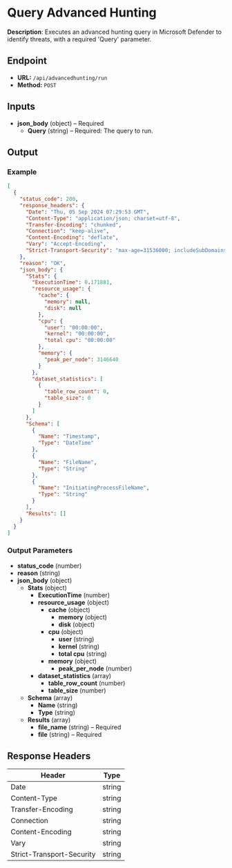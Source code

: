 # Query Advanced Hunting

**Description**: Executes an advanced hunting query in Microsoft Defender to identify threats, with a required 'Query' parameter.

## Endpoint

- **URL:** `/api/advancedhunting/run`
- **Method:** `POST`
## Inputs

- **json_body** (object) – Required
  - **Query** (string) – Required: The query to run.
## Output

### Example

```json
[
  {
    "status_code": 200,
    "response_headers": {
      "Date": "Thu, 05 Sep 2024 07:29:53 GMT",
      "Content-Type": "application/json; charset=utf-8",
      "Transfer-Encoding": "chunked",
      "Connection": "keep-alive",
      "Content-Encoding": "deflate",
      "Vary": "Accept-Encoding",
      "Strict-Transport-Security": "max-age=31536000; includeSubDomains"
    },
    "reason": "OK",
    "json_body": {
      "Stats": {
        "ExecutionTime": 0.171881,
        "resource_usage": {
          "cache": {
            "memory": null,
            "disk": null
          },
          "cpu": {
            "user": "00:00:00",
            "kernel": "00:00:00",
            "total cpu": "00:00:00"
          },
          "memory": {
            "peak_per_node": 3146640
          }
        },
        "dataset_statistics": [
          {
            "table_row_count": 0,
            "table_size": 0
          }
        ]
      },
      "Schema": [
        {
          "Name": "Timestamp",
          "Type": "DateTime"
        },
        {
          "Name": "FileName",
          "Type": "String"
        },
        {
          "Name": "InitiatingProcessFileName",
          "Type": "String"
        }
      ],
      "Results": []
    }
  }
]
```
### Output Parameters

- **status_code** (number)
- **reason** (string)
- **json_body** (object)
  - **Stats** (object)
    - **ExecutionTime** (number)
    - **resource_usage** (object)
      - **cache** (object)
        - **memory** (object)
        - **disk** (object)
      - **cpu** (object)
        - **user** (string)
        - **kernel** (string)
        - **total cpu** (string)
      - **memory** (object)
        - **peak_per_node** (number)
    - **dataset_statistics** (array)
      - **table_row_count** (number)
      - **table_size** (number)
  - **Schema** (array)
    - **Name** (string)
    - **Type** (string)
  - **Results** (array)
    - **file_name** (string) – Required
    - **file** (string) – Required
## Response Headers

| Header | Type |
|--------|------|
| Date | string |
| Content-Type | string |
| Transfer-Encoding | string |
| Connection | string |
| Content-Encoding | string |
| Vary | string |
| Strict-Transport-Security | string |